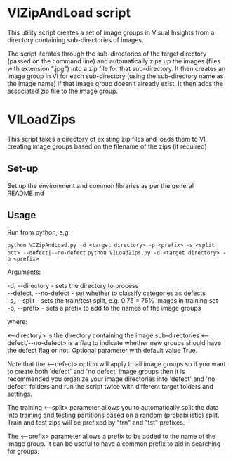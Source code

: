 # VIZipAndLoad script

This utility script creates a set of image groups in Visual Insights from a directory containing sub-directories of images.

The script iterates through the sub-directories of the target directory (passed on the command line) and automatically zips up the images (files with extension ".jpg") into a zip file for that sub-directory.  It then creates an image group in VI for each sub-directory (using the sub-directory name as the image name) if that image group doesn't already exist.  It then adds the associated zip file to the image group.

# VILoadZips

This script takes a directory of existing zip files and loads them to VI, creating image groups based on the filename of the zips (if required)

## Set-up

Set up the environment and common libraries as per the general README.md

## Usage

Run from python, e.g.

`python VIZipAndLoad.py -d <target directory> -p <prefix> -s <split pct> --defect|--no-defect`
`python VILoadZips.py -d <target directory> -p <prefix>`

Arguments:

-d, --directory - sets the directory to process  
--defect, --no-defect - set whether to classify categories as defects  
-s, --split - sets the train/test split, e.g. 0.75 = 75% images in training set  
-p, --prefix - sets a prefix to add to the names of the image groups

where:

<--directory> is the directory containing the image sub-directories
<--defect/--no-defect> is a flag to indicate whether new groups should have the defect flag or not.  Optional parameter with default value True.

Note that the <--defect> option will apply to all image groups so if you want to create both 'defect' and 'no defect' image groups then it is recommended you organize your image directories into 'defect' and 'no defect' folders and run the script twice with different target folders and <is defect> settings.  

The training <--split> parameter allows you to automatically split the data into training and testing partitions based on a random (probabilistic) split.  Train and test zips will be prefixed by "trn" and "tst" prefixes.  

The <--prefix> parameter allows a prefix to be added to the name of the image group.  It can be useful to have a common prefix to aid in searching for groups.  
